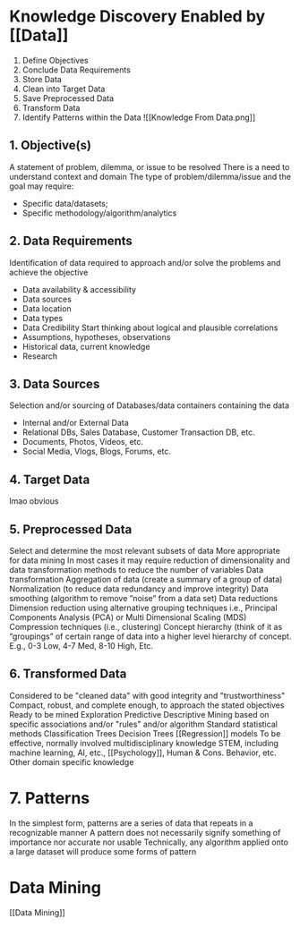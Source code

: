 # Knowledge Discovery Enabled by [[Data]]
1. Define Objectives
2. Conclude Data Requirements
3. Store Data
4. Clean into Target Data
5. Save Preprocessed Data
6. Transform Data
7. Identify Patterns within the Data
![[Knowledge From Data.png]]
## 1. Objective(s)
A statement of problem, dilemma, or issue to be resolved
There is a need to understand context and domain
The type of problem/dilemma/issue and the goal may require:
- Specific data/datasets;
- Specific methodology/algorithm/analytics
## 2. Data Requirements
Identification of data required to approach and/or solve the problems and achieve the objective
- Data availability & accessibility
- Data sources
- Data location
- Data types
- Data Credibility
Start thinking about logical and plausible correlations
- Assumptions, hypotheses, observations
- Historical data, current knowledge
- Research
## 3. Data Sources
Selection and/or sourcing of Databases/data containers containing the data
- Internal and/or External Data
- Relational DBs, Sales Database, Customer Transaction DB, etc.
- Documents, Photos, Videos, etc.
- Social Media, Vlogs, Blogs, Forums, etc.
## 4. Target Data
lmao obvious
## 5. Preprocessed Data
Select and determine the most relevant subsets of data
	More appropriate for data mining
	In most cases it may require reduction of dimensionality and data transformation methods to
	reduce the number of variables
Data transformation
	Aggregation of data (create a summary of a group of data)
	Normalization (to reduce data redundancy and improve integrity)
	Data smoothing (algorithm to remove ”noise” from a data set)
Data reductions
	Dimension reduction using alternative grouping techniques i.e., Principal Components Analysis (PCA) or Multi Dimensional Scaling (MDS)
	Compression techniques (i.e., clustering)
	Concept hierarchy (think of it as “groupings” of certain range of data into a higher level hierarchy of concept. E.g., 0-3 Low, 4-7 Med, 8-10 High, Etc.

## 6. Transformed Data
Considered to be "cleaned data" with good integrity and "trustworthiness"
Compact, robust, and complete enough, to approach the stated objectives
Ready to be mined
	Exploration
	Predictive
	Descriptive
Mining based on specific associations and/or "rules" and/or algorithm
	Standard statistical methods
	Classification Trees
	Decision Trees
	[[Regression]] models
To be effective, normally involved multidisciplinary knowledge
	STEM, including machine learning, AI, etc.,
	[[Psychology]], Human & Cons. Behavior, etc.
	Other domain specific knowledge
# 7. Patterns
In the simplest form, patterns are a series of data that repeats in a recognizable manner
A pattern does not necessarily signify something of importance nor accurate nor usable
Technically, any algorithm applied onto a large dataset will produce some forms of pattern
# Data Mining
[[Data Mining]]